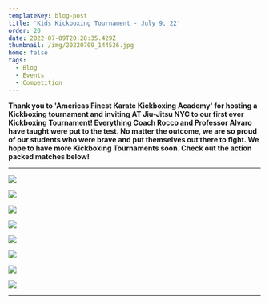 ```yaml
---
templateKey: blog-post
title: 'Kids Kickboxing Tournament - July 9, 22'
order: 20
date: 2022-07-09T20:28:35.429Z
thumbnail: /img/20220709_144526.jpg
home: false
tags:
  - Blog
  - Events
  - Competition
---
```

**Thank you to 'Americas Finest Karate Kickboxing Academy' for hosting a Kickboxing tournament and inviting AT Jiu-Jitsu NYC to our first ever Kickboxing Tournament! Everything Coach Rocco and Professor Alvaro have taught were put to the test. No matter the outcome, we are so proud of our students who were brave and put themselves out there to fight. We hope to have more Kickboxing Tournaments soon. Check out the action packed matches below!**

- - -

![](/img/whatsapp-image-2022-07-11-at-4.38.30-pm.jpeg)

![](/img/whatsapp-image-2022-07-11-at-4.38.29-pm.jpeg)

![](/img/whatsapp-image-2022-07-11-at-4.38.23-pm.jpeg)

![](/img/whatsapp-image-2022-07-11-at-4.46.05-pm.jpeg)

![](/img/whatsapp-image-2022-07-09-at-2.29.19-pm.jpeg)

![](/img/whatsapp-image-2022-07-11-at-4.38.27-pm.jpeg)

![](/img/whatsapp-image-2022-07-11-at-4.38.22-pm.jpeg)

![](/img/whatsapp-image-2022-07-11-at-4.38.21-pm.jpeg)

- - -
